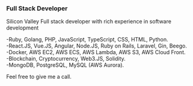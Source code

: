 ### Full Stack Developer

Silicon Valley Full stack developer with rich experience in software development      

-Ruby, Golang, PHP, JavaScript, TypeScript, CSS, HTML, Python.  
-React.JS, Vue.JS, Angular, Node.JS, Ruby on Rails, Laravel, Gin, Beego.  
-Docker, AWS EC2, AWS ECS, AWS Lambda, AWS S3, AWS Cloud Front.  
-Blockchain, Cryptocurrency, Web3.JS, Solidity.   
-MongoDB, PostgreSQL, MySQL (AWS Aurora).  

Feel free to give me a call.   
